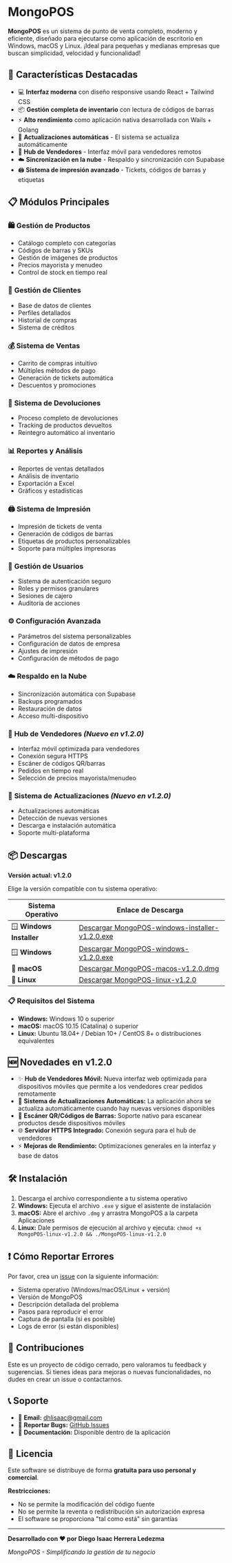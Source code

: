 # MongoPOS

**MongoPOS** es un sistema de punto de venta completo, moderno y eficiente, diseñado para ejecutarse como aplicación de escritorio en Windows, macOS y Linux. ¡Ideal para pequeñas y medianas empresas que buscan simplicidad, velocidad y funcionalidad!

## 🚀 Características Destacadas

- 💻 **Interfaz moderna** con diseño responsive usando React + Tailwind CSS
- 📦 **Gestión completa de inventario** con lectura de códigos de barras
- ⚡ **Alto rendimiento** como aplicación nativa desarrollada con Wails + Golang
- 🔄 **Actualizaciones automáticas** - El sistema se actualiza automáticamente
- 📱 **Hub de Vendedores** - Interfaz móvil para vendedores remotos
- ☁️ **Sincronización en la nube** - Respaldo y sincronización con Supabase
- 🖨️ **Sistema de impresión avanzado** - Tickets, códigos de barras y etiquetas

## 📋 Módulos Principales

### 🛍️ **Gestión de Productos**
- Catálogo completo con categorías
- Códigos de barras y SKUs
- Gestión de imágenes de productos
- Precios mayorista y menudeo
- Control de stock en tiempo real

### 👥 **Gestión de Clientes**
- Base de datos de clientes
- Perfiles detallados
- Historial de compras
- Sistema de créditos

### 💰 **Sistema de Ventas**
- Carrito de compras intuitivo
- Múltiples métodos de pago
- Generación de tickets automática
- Descuentos y promociones

### 🔄 **Sistema de Devoluciones**
- Proceso completo de devoluciones
- Tracking de productos devueltos
- Reintegro automático al inventario

### 📊 **Reportes y Análisis**
- Reportes de ventas detallados
- Análisis de inventario
- Exportación a Excel
- Gráficos y estadísticas

### 🖨️ **Sistema de Impresión**
- Impresión de tickets de venta
- Generación de códigos de barras
- Etiquetas de productos personalizables
- Soporte para múltiples impresoras

### 👤 **Gestión de Usuarios**
- Sistema de autenticación seguro
- Roles y permisos granulares
- Sesiones de cajero
- Auditoría de acciones

### ⚙️ **Configuración Avanzada**
- Parámetros del sistema personalizables
- Configuración de datos de empresa
- Ajustes de impresión
- Configuración de métodos de pago

### ☁️ **Respaldo en la Nube**
- Sincronización automática con Supabase
- Backups programados
- Restauración de datos
- Acceso multi-dispositivo

### 📱 **Hub de Vendedores** *(Nuevo en v1.2.0)*
- Interfaz móvil optimizada para vendedores
- Conexión segura HTTPS
- Escáner de códigos QR/barras
- Pedidos en tiempo real
- Selección de precios mayorista/menudeo

### 🔄 **Sistema de Actualizaciones** *(Nuevo en v1.2.0)*
- Actualizaciones automáticas
- Detección de nuevas versiones
- Descarga e instalación automática
- Soporte multi-plataforma

## 📦 Descargas

**Versión actual: v1.2.0**

Elige la versión compatible con tu sistema operativo:

| Sistema Operativo | Enlace de Descarga |
|------------------|-------------------|
| 🪟 **Windows Installer** | [Descargar MongoPOS-windows-installer-v1.2.0.exe](https://github.com/IzDiego/MongoPOS/releases/download/v1.2.0/MongoPOS-windows-installer-v1.2.0.exe) |
| 🪟 **Windows** | [Descargar MongoPOS-windows-v1.2.0.exe](https://github.com/IzDiego/MongoPOS/releases/download/v1.2.0/MongoPOS-windows-v1.2.0.exe) |
| 🍎 **macOS** | [Descargar MongoPOS-macos-v1.2.0.dmg](https://github.com/IzDiego/MongoPOS/releases/download/v1.2.0/MongoPOS-macos-v1.2.0.dmg) |
| 🐧 **Linux** | [Descargar MongoPOS-linux-v1.2.0](https://github.com/IzDiego/MongoPOS/releases/download/v1.2.0/MongoPOS-linux-v1.2.0) |

### 📋 Requisitos del Sistema

- **Windows:** Windows 10 o superior
- **macOS:** macOS 10.15 (Catalina) o superior
- **Linux:** Ubuntu 18.04+ / Debian 10+ / CentOS 8+ o distribuciones equivalentes

## 🆕 Novedades en v1.2.0

- ✨ **Hub de Vendedores Móvil:** Nueva interfaz web optimizada para dispositivos móviles que permite a los vendedores crear pedidos remotamente
- 🔄 **Sistema de Actualizaciones Automáticas:** La aplicación ahora se actualiza automáticamente cuando hay nuevas versiones disponibles
- 📱 **Escáner QR/Códigos de Barras:** Soporte nativo para escanear productos desde dispositivos móviles
- 🌐 **Servidor HTTPS Integrado:** Conexión segura para el hub de vendedores
- ⚡ **Mejoras de Rendimiento:** Optimizaciones generales en la interfaz y base de datos

## 🛠️ Instalación

1. Descarga el archivo correspondiente a tu sistema operativo
2. **Windows:** Ejecuta el archivo `.exe` y sigue el asistente de instalación
3. **macOS:** Abre el archivo `.dmg` y arrastra MongoPOS a la carpeta Aplicaciones
4. **Linux:** Dale permisos de ejecución al archivo y ejecuta: `chmod +x MongoPOS-linux-v1.2.0 && ./MongoPOS-linux-v1.2.0`

## ❗ Cómo Reportar Errores

Por favor, crea un [issue](https://github.com/IzDiego/MongoPOS/issues) con la siguiente información:

- Sistema operativo (Windows/macOS/Linux + versión)
- Versión de MongoPOS
- Descripción detallada del problema
- Pasos para reproducir el error
- Captura de pantalla (si es posible)
- Logs de error (si están disponibles)

## 🤝 Contribuciones

Este es un proyecto de código cerrado, pero valoramos tu feedback y sugerencias. Si tienes ideas para mejoras o nuevas funcionalidades, no dudes en crear un issue o contactarnos.

## 📞 Soporte

- 📧 **Email:** dhlisaac@gmail.com
- 🐛 **Reportar Bugs:** [GitHub Issues](https://github.com/IzDiego/MongoPOS/issues)
- 📖 **Documentación:** Disponible dentro de la aplicación

## 📄 Licencia

Este software se distribuye de forma **gratuita para uso personal y comercial**. 

**Restricciones:**
- No se permite la modificación del código fuente
- No se permite la reventa o redistribución sin autorización expresa
- El software se proporciona "tal como está" sin garantías

---

**Desarrollado con ❤️ por Diego Isaac Herrera Ledezma**

*MongoPOS - Simplificando la gestión de tu negocio*
